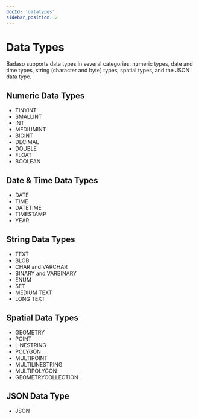 ```yaml
---
docId: 'datatypes'
sidebar_position: 2
---
```


# Data Types
Badaso supports data types in several categories: numeric types, date and time types, string (character and byte) types, spatial types, and the JSON data type.

## Numeric Data Types
- TINYINT
- SMALLINT
- INT
- MEDIUMINT
- BIGINT
- DECIMAL
- DOUBLE
- FLOAT
- BOOLEAN

## Date & Time Data Types
- DATE
- TIME
- DATETIME
- TIMESTAMP
- YEAR

## String Data Types
- TEXT
- BLOB
- CHAR and VARCHAR
- BINARY and VARBINARY
- ENUM
- SET
- MEDIUM TEXT
- LONG TEXT

## Spatial Data Types
- GEOMETRY
- POINT
- LINESTRING
- POLYGON
- MULTIPOINT
- MULTILINESTRING
- MULTIPOLYGON
- GEOMETRYCOLLECTION

## JSON Data Type
- JSON
